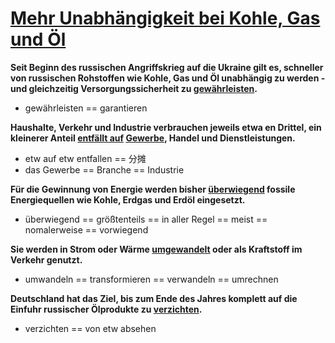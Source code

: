# [Mehr Unabhängigkeit bei Kohle, Gas und Öl](https://www.bundesregierung.de/breg-de/themen/klimaschutz/faq-energiesicherheit-2067498)

**Seit Beginn des russischen Angriffskrieg auf die Ukraine gilt es, schneller von russischen Rohstoffen wie Kohle, Gas und Öl unabhängig zu werden - und gleichzeitig Versorgungssicherheit zu <u>gewährleisten</u>.**

* gewährleisten == garantieren

**Haushalte, Verkehr und Industrie verbrauchen jeweils etwa en Drittel, ein kleinerer Anteil <u>entfällt auf</u> <u>Gewerbe</u>, Handel und Dienstleistungen.**

* etw auf etw entfallen == 分摊
* das Gewerbe == Branche == Industrie

**Für die Gewinnung von Energie werden bisher <u>überwiegend</u> fossile Energiequellen wie Kohle, Erdgas und Erdöl eingesetzt.**

* überwiegend == größtenteils == in aller Regel == meist == nomalerweise == vorwiegend

**Sie werden in Strom oder Wärme <u>umgewandelt</u> oder als Kraftstoff im Verkehr genutzt.**

* umwandeln == transformieren == verwandeln == umrechnen

**Deutschland hat das Ziel, bis zum Ende des Jahres komplett auf die Einfuhr russischer Ölprodukte zu <u>verzichten</u>.**

* verzichten == von etw absehen

